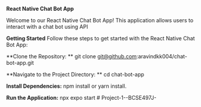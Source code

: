 **React Native Chat Bot App**

Welcome to our React Native Chat Bot App! This application allows users to interact with a chat bot using API

**Getting Started**
Follow these steps to get started with the React Native Chat Bot App:

**Clone the Repository: **
git clone git@github.com:aravindkk004/chat-bot-app.git

**Navigate to the Project Directory: **
cd chat-bot-app

**Install Dependencies:** 
npm install or yarn install.

**Run the Application:**
npx expo start
#   P r o j e c t - 1 - - B C S E 4 9 7 J -  
 